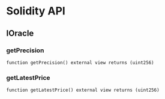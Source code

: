 # Solidity API

## IOracle

### getPrecision

```solidity
function getPrecision() external view returns (uint256)
```

### getLatestPrice

```solidity
function getLatestPrice() external view returns (uint256)
```

